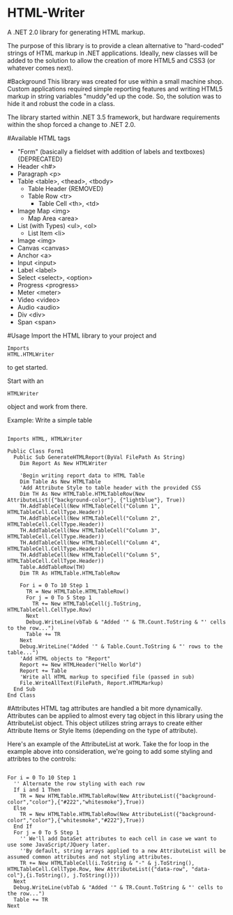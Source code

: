
# HTML-Writer
A .NET 2.0 library for generating HTML markup.

The purpose of this library is to provide a clean alternative to "hard-coded" strings of HTML markup in .NET applications. Ideally, 
new classes will be added to the solution to allow the creation of more HTML5 and CSS3 (or whatever comes next).

#Background
This library was created for use within a small machine shop. Custom applications required simple reporting features and writing 
HTML5 markup in string variables "muddy"ed up the code. So, the solution was to hide it and robust the code in a class.

The library started within .NET 3.5 framework, but hardware requirements within the shop forced a change to .NET 2.0.


#Available HTML tags
<ul>
  <li>"Form" (basically a fieldset with addition of labels and textboxes) {DEPRECATED}</li>
  <li>Header <span class="markup">&lt;h#&gt;</span></li>
  <li>Paragraph <span class="markup">&lt;p&gt;</span></li>
  <li>Table <span class="markup">&lt;table&gt;, &lt;thead&gt;, &lt;tbody&gt;</span>
    <ul>
      <li>Table Header {REMOVED}</li>
      <li>Table Row <span class="markup">&lt;tr&gt;</span>
        <ul>
          <li>Table Cell <span class="markup">&lt;th&gt;, &lt;td&gt;</span></li>
        </ul>
      </li>
    </ul>
  </li>
  <li>Image Map <span class="markup">&lt;img&gt;</span>
    <ul>
      <li>Map Area <span class="markup">&lt;area&gt;</span></li>
    </ul>
  </li>
  <li>List (with Types) <span class="markup">&lt;ul&gt;, &lt;ol&gt;</span>
    <ul>
      <li>List Item <span class="markup">&lt;li&gt;</span></li>
    </ul>
  </li>
  <li>Image <span class="markup">&lt;img&gt;</span></li>
  <li>Canvas <span class="markup">&lt;canvas&gt;</span></li>
  <li>Anchor <span class="markup">&lt;a&gt;</span></li>
  <li>Input <span class="markup">&lt;input&gt;</span></li>
  <li>Label <span class="markup">&lt;label&gt;</span></li>
  <li>Select <span class="markup">&lt;select&gt;, &lt;option&gt;</span></li>
  <li>Progress <span class="markup">&lt;progress&gt;</span></li>
  <li>Meter <span class="markup">&lt;meter&gt;</span></li>
  <li>Video <span class="markup">&lt;video&gt;</span></li>
  <li>Audio <span class="markup">&lt;audio&gt;</span></li>
	<li>Div <span class="markup">&lt;div&gt;</span></li>
	<li>Span <span class="markup">&lt;span&gt;</span></li>
</ul>

#Usage
Import the HTML library to your project and <pre><code>Imports HTML.HTMLWriter</code></pre> to get started.

Start with an <pre><code>HTMLWriter</code></pre> object and work from there.

Example:
Write a simple table
<pre>
<code>
Imports HTML, HTMLWriter

Public Class Form1
  Public Sub GenerateHTMLReport(ByVal FilePath As String)
    Dim Report As New HTMLWriter

    'Begin writing report data to HTML Table
    Dim Table As New HTMLTable
    'Add Attribute Style to table header with the provided CSS
    Dim TH As New HTMLTable.HTMLTableRow(New AttributeList({"background-color"}, {"lightblue"}, True))
    TH.AddTableCell(New HTMLTableCell("Column 1", HTMLTableCell.CellType.Header))
    TH.AddTableCell(New HTMLTableCell("Column 2", HTMLTableCell.CellType.Header))
    TH.AddTableCell(New HTMLTableCell("Column 3", HTMLTableCell.CellType.Header))
    TH.AddTableCell(New HTMLTableCell("Column 4", HTMLTableCell.CellType.Header))
    TH.AddTableCell(New HTMLTableCell("Column 5", HTMLTableCell.CellType.Header))
    Table.AddTableRow(TH)
    Dim TR As HTMLTable.HTMLTableRow

    For i = 0 To 10 Step 1
      TR = New HTMLTable.HTMLTableRow()
      For j = 0 To 5 Step 1
        TR += New HTMLTableCell(j.ToString, HTMLTableCell.CellType.Row)
      Next
      Debug.WriteLine(vbTab & "Added '" & TR.Count.ToString & "' cells to the row...")
      Table += TR
    Next
    Debug.WriteLine("Added '" & Table.Count.ToString & "' rows to the table...")
    'Add HTML objects to "Report"
    Report += New HTMLHeader("Hello World")
    Report += Table
    'Write all HTML markup to specified file (passed in sub)
    File.WriteAllText(FilePath, Report.HTMLMarkup)
  End Sub
End Class
</code></pre>


#Attributes
HTML tag attributes are handled a bit more dynamically. Attributes can be applied to almost every tag object in this library using the AttributeList object. This object utilizes string arrays to create either Attribute Items or Style Items (depending on the type of attribute).

Here's an example of the AttributeList at work. Take the for loop in the example above into consideration, we're going to add some styling and attribtes to the controls:
<pre><code>
For i = 0 To 10 Step 1
  '' Alternate the row styling with each row
  If i and 1 Then
    TR = New HTMLTable.HTMLTableRow(New AttributeList({"background-color","color"},{"#222","whitesmoke"},True))
  Else
    TR = New HTMLTable.HTMLTableRow(New AttributeList({"background-color","color"},{"whitesmoke","#222"},True))
  End If
  For j = 0 To 5 Step 1
    '' We'll add DataSet attributes to each cell in case we want to use some JavaScript/JQuery later.
    ''By default, string arrays applied to a new AttributeList will be assumed common attributes and not styling attributes.
    TR += New HTMLTableCell(i.ToString & "-" & j.ToString(), HTMLTableCell.CellType.Row, New AttributeList({"data-row", "data-col"},{i.ToString(), j.ToString()}))
  Next
  Debug.WriteLine(vbTab & "Added '" & TR.Count.ToString & "' cells to the row...")
  Table += TR
Next
</code></pre>